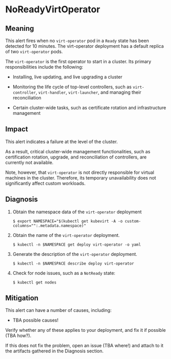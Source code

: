 # NoReadyVirtOperator 

## Meaning

This alert fires when no `virt-operator` pod in a `Ready` state has been detected for 10 minutes. The virt-operator deployment has a default replica of two `virt-operator` pods.

The `virt-operator` is the first operator to start in a cluster. Its primary responsibilities include the following: 

- Installing, live updating, and live upgrading a cluster

- Monitoring the life cycle of top-level controllers, such as `virt-controller`, `virt-handler`, `virt-launcher`, and managing their reconciliation

- Certain cluster-wide tasks, such as certificate rotation and infrastructure management

## Impact 

This alert indicates a failure at the level of the cluster. 

As a result, critical cluster-wide management functionalities, such as certification rotation, upgrade, and reconciliation of controllers, are currently not available.

Note, however, that `virt-operator` is not directly responsible for virtual machines in the cluster. Therefore, its temporary unavailability does not significantly affect custom workloads.

## Diagnosis


1. Obtain the namespace data of the `virt-operator` deployment
    ```
    $ export NAMESPACE="$(kubectl get kubevirt -A -o custom-columns="":.metadata.namespace)"
    ```

2. Obtain the name of the `virt-operator` deployment.
    ```
    $ kubectl -n $NAMESPACE get deploy virt-operator -o yaml
    ```

3. Generate the description of the `virt-operator` deployment.
    ```
    $ kubectl -n $NAMESPACE describe deploy virt-operator
    ```

4. Check for node issues, such as a `NotReady` state:
    ```
    $ kubectl get nodes
    ```

## Mitigation

This alert can have a number of causes, including:

- TBA possible causes!

Verify whether any of these applies to your deployment, and fix it if possible (TBA how?).

If this does not fix the problem, open an issue (TBA where!) and attach to it the artifacts gathered in the Diagnosis section.

